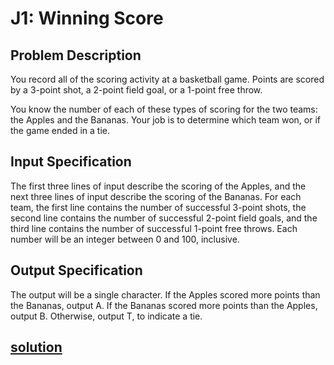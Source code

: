 # J1: Winning Score

## Problem Description
You record all of the scoring activity at a basketball game. Points are scored by a 3-point shot, a
2-point field goal, or a 1-point free throw.

You know the number of each of these types of scoring for the two teams: the Apples and the
Bananas. Your job is to determine which team won, or if the game ended in a tie.

## Input Specification
The first three lines of input describe the scoring of the Apples, and the next three lines of input
describe the scoring of the Bananas. For each team, the first line contains the number of successful
3-point shots, the second line contains the number of successful 2-point field goals, and the third
line contains the number of successful 1-point free throws. Each number will be an integer between
0 and 100, inclusive.

## Output Specification
The output will be a single character. If the Apples scored more points than the Bananas, output
A. If the Bananas scored more points than the Apples, output B. Otherwise, output T, to indicate a
tie.

## [solution](./main.py)
